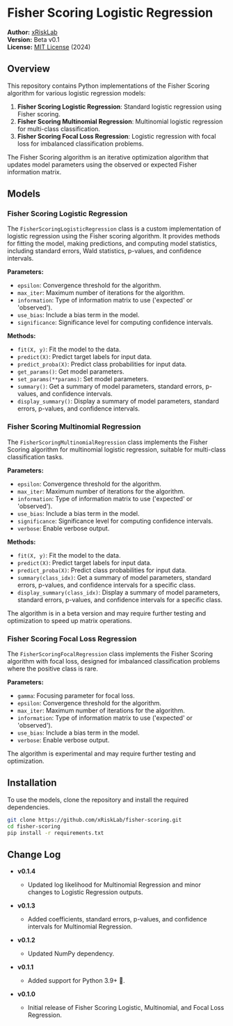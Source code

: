 # Fisher Scoring Logistic Regression

**Author:** [xRiskLab](https://github.com/xRiskLab)<br>
**Version:** Beta v0.1<br>
**License:** [MIT License](https://opensource.org/licenses/MIT) (2024)

## Overview

This repository contains Python implementations of the Fisher Scoring algorithm for various logistic regression models:

1. **Fisher Scoring Logistic Regression**: Standard logistic regression using Fisher scoring.
2. **Fisher Scoring Multinomial Regression**: Multinomial logistic regression for multi-class classification.
3. **Fisher Scoring Focal Loss Regression**: Logistic regression with focal loss for imbalanced classification problems.

The Fisher Scoring algorithm is an iterative optimization algorithm that updates model parameters using the observed or expected Fisher information matrix.

## Models

### Fisher Scoring Logistic Regression

The `FisherScoringLogisticRegression` class is a custom implementation of logistic regression using the Fisher scoring algorithm. It provides methods for fitting the model, making predictions, and computing model statistics, including standard errors, Wald statistics, p-values, and confidence intervals.

**Parameters:**
- `epsilon`: Convergence threshold for the algorithm.
- `max_iter`: Maximum number of iterations for the algorithm.
- `information`: Type of information matrix to use ('expected' or 'observed').
- `use_bias`: Include a bias term in the model.
- `significance`: Significance level for computing confidence intervals.

**Methods:**
- `fit(X, y)`: Fit the model to the data.
- `predict(X)`: Predict target labels for input data.
- `predict_proba(X)`: Predict class probabilities for input data.
- `get_params()`: Get model parameters.
- `set_params(**params)`: Set model parameters.
- `summary()`: Get a summary of model parameters, standard errors, p-values, and confidence intervals.
- `display_summary()`: Display a summary of model parameters, standard errors, p-values, and confidence intervals.

### Fisher Scoring Multinomial Regression

The `FisherScoringMultinomialRegression` class implements the Fisher Scoring algorithm for multinomial logistic regression, suitable for multi-class classification tasks.

**Parameters:**
- `epsilon`: Convergence threshold for the algorithm.
- `max_iter`: Maximum number of iterations for the algorithm.
- `information`: Type of information matrix to use ('expected' or 'observed').
- `use_bias`: Include a bias term in the model.
- `significance`: Significance level for computing confidence intervals.
- `verbose`: Enable verbose output.

**Methods:**
- `fit(X, y)`: Fit the model to the data.
- `predict(X)`: Predict target labels for input data.
- `predict_proba(X)`: Predict class probabilities for input data.
- `summary(class_idx)`: Get a summary of model parameters, standard errors, p-values, and confidence intervals for a specific class.
- `display_summary(class_idx)`: Display a summary of model parameters, standard errors, p-values, and confidence intervals for a specific class.

The algorithm is in a beta version and may require further testing and optimization to speed up matrix operations.

### Fisher Scoring Focal Loss Regression

The `FisherScoringFocalRegression` class implements the Fisher Scoring algorithm with focal loss, designed for imbalanced classification problems where the positive class is rare.

**Parameters:**
- `gamma`: Focusing parameter for focal loss.
- `epsilon`: Convergence threshold for the algorithm.
- `max_iter`: Maximum number of iterations for the algorithm.
- `information`: Type of information matrix to use ('expected' or 'observed').
- `use_bias`: Include a bias term in the model.
- `verbose`: Enable verbose output.

The algorithm is experimental and may require further testing and optimization.

## Installation

To use the models, clone the repository and install the required dependencies.

```bash
git clone https://github.com/xRiskLab/fisher-scoring.git
cd fisher-scoring
pip install -r requirements.txt
```

## Change Log

- **v0.1.4**
  - Updated log likelihood for Multinomial Regression and minor changes to Logistic Regression outputs.

- **v0.1.3**
  - Added coefficients, standard errors, p-values, and confidence intervals for Multinomial Regression.

- **v0.1.2**
  - Updated NumPy dependency.

- **v0.1.1**
  - Added support for Python 3.9+ 🐍.

- **v0.1.0**
  - Initial release of Fisher Scoring Logistic, Multinomial, and Focal Loss Regression.
